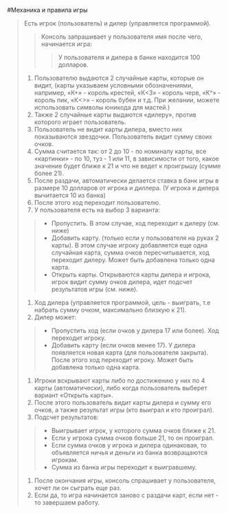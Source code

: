 #Механика и правила игры

>Есть игрок (пользователь) и дилер (управляется программой).
>>Консоль запрашивает у пользователя имя после чего, начинается игра:
>>>У пользователя и дилера в банке находится 100 долларов.
> 1) Пользователю выдаются 2 случайные карты, которые он видит, (карты указываем условными обозначениями, например, «К+» - король крестей, «К<3» - король черв, «К^» - король пик, «К<>» - король бубен и т.д. При желании, можете использовать символы юникода для мастей.) 
> 2) Также 2 случайные карты выдаются «дилеру», против которого играет пользователь. 
> 3) Пользователь не видит карты дилера, вместо них показываются звездочки.
Пользователь видит сумму своих очков. 
> 4) Сумма считается так: от 2 до 10 - по номиналу карты, все «картинки» - по 10, туз - 1 или 11, в зависимости от того, какое значение будет ближе к 21 и что не ведет к проигрышу (сумме более 21).
> 5) После раздачи, автоматически делается ставка в банк игры в размере 10 долларов от игрока и диллера. (У игрока и дилера вычитается 10 из банка)
> 6) После этого ход переходит пользователю. 
> 7) У пользователя есть на выбор 3 варианта:
>> - Пропустить. В этом случае, ход переходит к дилеру (см. ниже)
>> - Добавить карту. (только если у пользователя на руках 2 карты). В этом случае игроку добавляется еще одна случайная карта, сумма очков пересчитывается, ход переходит дилеру. Может быть добавлена только одна карта. 
>> - Открыть карты. Открываются карты дилера и игрока, игрок видит сумму очков дилера, идет подсчет результатов игры (см. ниже). 
> 1) Ход дилера (управляется программой, цель - выиграть, т.е набрать сумму очком, максимально близкую к 21). 
> 2) Дилер может:
>> - Пропустить ход (если очков у дилера 17 или более). Ход переходит игроку. 
>> - Добавить карту (если очков менее 17). У дилера появляется новая карта (для пользователя закрыта). После этого ход переходит игроку. Может быть добавлена только одна карта.
> 1) Игроки вскрывают карты либо по достижению у них по 4 карты (автоматически), либо когда пользователь выберет вариант «Открыть карты». 
> 2) После этого пользователь видит карты дилера и сумму его очков, а также результат игры (кто выиграл и кто проиграл).
> 3) Подсчет результатов:
>> - Выигрывает игрок, у которого сумма очков ближе к 21.
>> - Если у игрока сумма очков больше 21, то он проиграл.
>> - Если сумма очков у игрока и дилера одинаковая, то объявляется ничья и деньги из банка возвращаются игрокам.
>> - Сумма из банка игры переходит к выигравшему.
> 1) После окончания игры, консоль спрашивает у пользователя, хочет ли он сыграть еще раз. 
> 2) Если да, то игра начинается заново с раздачи карт, если нет - то завершаем работу.
